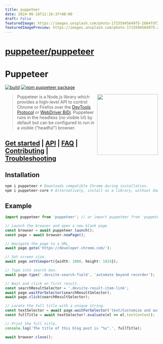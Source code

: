 ```yaml
---
title: puppeteer
date: 2024-06-16T12:16:37+08:00
draft: False
featuredImage: https://images.unsplash.com/photo-1715594564975-2664fdf28a19?ixid=M3w0NjAwMjJ8MHwxfHJhbmRvbXx8fHx8fHx8fDE3MTg1MTEzODN8&ixlib=rb-4.0.3
featuredImagePreview: https://images.unsplash.com/photo-1715594564975-2664fdf28a19?ixid=M3w0NjAwMjJ8MHwxfHJhbmRvbXx8fHx8fHx8fDE3MTg1MTEzODN8&ixlib=rb-4.0.3
---
```


# [puppeteer/puppeteer](https://github.com/puppeteer/puppeteer)

# Puppeteer

[![build](https://github.com/puppeteer/puppeteer/actions/workflows/ci.yml/badge.svg?branch=main)](https://github.com/puppeteer/puppeteer/actions/workflows/ci.yml)
[![npm puppeteer package](https://img.shields.io/npm/v/puppeteer.svg)](https://npmjs.org/package/puppeteer)

<img src="https://user-images.githubusercontent.com/10379601/29446482-04f7036a-841f-11e7-9872-91d1fc2ea683.png" height="200" align="right"/>

> Puppeteer is a Node.js library which provides a high-level API to control
> Chrome or Firefox over the
> [DevTools Protocol](https://chromedevtools.github.io/devtools-protocol/) or [WebDriver BiDi](https://pptr.dev/webdriver-bidi).
> Puppeteer runs in the headless (no visible UI) by default
> but can be configured to run in a visible ("headful") browser.

## [Get started](https://pptr.dev/docs) | [API](https://pptr.dev/api) | [FAQ](https://pptr.dev/faq) | [Contributing](https://pptr.dev/contributing) | [Troubleshooting](https://pptr.dev/troubleshooting)

## Installation

```bash npm2yarn
npm i puppeteer # Downloads compatible Chrome during installation.
npm i puppeteer-core # Alternatively, install as a library, without downloading Chrome.
```

## Example

```ts
import puppeteer from 'puppeteer'; // or import puppeteer from 'puppeteer-core';

// Launch the browser and open a new blank page
const browser = await puppeteer.launch();
const page = await browser.newPage();

// Navigate the page to a URL.
await page.goto('https://developer.chrome.com/');

// Set screen size.
await page.setViewport({width: 1080, height: 1024});

// Type into search box.
await page.type('.devsite-search-field', 'automate beyond recorder');

// Wait and click on first result.
const searchResultSelector = '.devsite-result-item-link';
await page.waitForSelector(searchResultSelector);
await page.click(searchResultSelector);

// Locate the full title with a unique string.
const textSelector = await page.waitForSelector('text/Customize and automate');
const fullTitle = await textSelector?.evaluate(el => el.textContent);

// Print the full title.
console.log('The title of this blog post is "%s".', fullTitle);

await browser.close();
```
